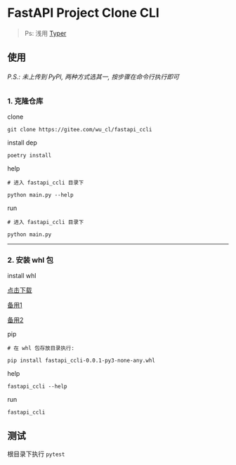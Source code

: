 # FastAPI Project Clone CLI

> Ps: 浅用 [Typer](https://typer.tiangolo.com/)

## 使用

###### P.S.: 未上传到 PyPI, 两种方式选其一, 按步骤在命令行执行即可

### 1. 克隆仓库

clone

```shell
git clone https://gitee.com/wu_cl/fastapi_ccli
```

install dep

```shell
poetry install
```

help

```shell
# 进入 fastapi_ccli 目录下

python main.py --help
```

run

```shell
# 进入 fastapi_ccli 目录下

python main.py
```

---

### 2. 安装 whl 包

install whl

[点击下载](https://gitee.com/wu_cl/fastapi_ccli/raw/master/dist/fastapi_ccli-0.0.1-py3-none-any.whl)

[备用1](https://github.com/wu-clan/fastapi_ccli/blob/master/dist/fastapi_ccli-0.0.1-py3-none-any.whl?raw=true)

[备用2](https://minhaskamal.github.io/DownGit/#/home?url=https://github.com/wu-clan/fastapi_ccli/blob/master/dist/fastapi_ccli-0.0.1-py3-none-any.whl)

pip

```shell
# 在 whl 包存放目录执行:

pip install fastapi_ccli-0.0.1-py3-none-any.whl
```

help

```shell
fastapi_ccli --help
```

run

```shell
fastapi_ccli
```

## 测试

根目录下执行 `pytest`
